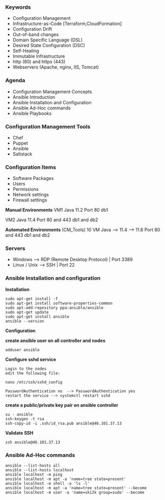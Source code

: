 
### Keywords
- Configuration Management
- Infrastructure-as-Code [Terraform,CloudFormation]
- Configuration Drift
- Out-of-band changes
- Domain Specific Language (DSL)
- Desired State Configuration (DSC)
- Self-Healing
- Immutable Infrastructure
- http (80) and https (443)
- Webservers (Apache, nginx, IIS, Tomcat)


### Agenda
- Configuration Management Concepts
- Ansible Introduction
- Ansible Installation and Configuration
- Ansible Ad-Hoc commands
- Ansible Playbooks



### Configuration Management Tools
- Chef
- Puppet
- Ansible
- Saltstack


### Configuration Items
- Software Packages
- Users
- Permissions
- Network settings
- Firewall settings


**Manual Environments**
VM1
Java 11.2
Port 80
db1

VM2
Java 11.4
Port 80 and 443
db1 and db2

**Automated Environments** (CM_Tools)
10 VM
Java --> 11.4 --> 11.6
Port 80 and 443
db1 and db2


### Servers 
  - Windows --> RDP (Remote Desktop Protocol) | Port 3389
  - Linux / Unix --> SSH | Port 22


### Ansible Installation and configuration

**Installation** 
````
sudo apt-get install -f
sudo apt-get install software-properties-common
sudo apt-add-repository ppa:ansible/ansible
sudo apt-get update
sudo apt-get install ansible
ansible --version
````
**Configuration**

**create ansible user on all controller and nodes**
````
adduser ansible
````
**Configure sshd service**
````
Login to the nodes
edit the following file:

nano /etc/ssh/sshd_config

PasswordAuthentication no  --> PasswordAuthentication yes
restart the service --> systemctl restart sshd

````

**create a public/private key pair on ansible controller**
````
su - ansible
ssh-keygen -t rsa
ssh-copy-id -i .ssh/id_rsa.pub ansible@46.101.37.13
````
**Validate SSH**
````
ssh ansible@46.101.37.13
````



### Ansible Ad-Hoc commands

````
ansible --list-hosts all
ansible --list-hosts localhost
ansible localhost -m ping
ansible localhost -m apt -a 'name=tree state=present'
ansible localhost -m shell -a 'ls -l'
ansible localhost -m apt -a 'name=tree state=present' --become
ansible localhost -m user -a 'name=sk12k group=sudo' --become

````
